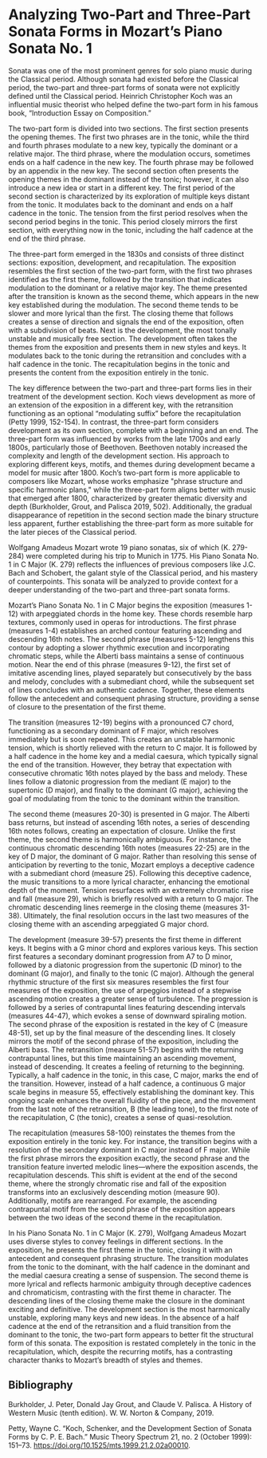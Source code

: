# Analyzing Two-Part and Three-Part Sonata Forms in Mozart’s Piano Sonata No. 1

Sonata was one of the most prominent genres for solo piano music during the Classical period. Although sonata had existed before the Classical period, the two-part and three-part forms of sonata were not explicitly defined until the Classical period. Heinrich Christopher Koch was an influential music theorist who helped define the two-part form in his famous book, “Introduction Essay on Composition.” 

The two-part form is divided into two sections. The first section presents the opening themes. The first two phrases are in the tonic, while the third and fourth phrases modulate to a new key, typically the dominant or a relative major. The third phrase, where the modulation occurs, sometimes ends on a half cadence in the new key. The fourth phrase may be followed by an appendix in the new key. The second section often presents the opening themes in the dominant instead of the tonic; however, it can also introduce a new idea or start in a different key. The first period of the second section is characterized by its exploration of multiple keys distant from the tonic. It modulates back to the dominant and ends on a half cadence in the tonic. The tension from the first period resolves when the second period begins in the tonic. This period closely mirrors the first section, with everything now in the tonic, including the half cadence at the end of the third phrase.

The three-part form emerged in the 1830s and consists of three distinct sections: exposition, development, and recapitulation. The exposition resembles the first section of the two-part form, with the first two phrases identified as the first theme, followed by the transition that indicates modulation to the dominant or a relative major key. The theme presented after the transition is known as the second theme, which appears in the new key established during the modulation. The second theme tends to be slower and more lyrical than the first. The closing theme that follows creates a sense of direction and signals the end of the exposition, often with a subdivision of beats. Next is the development, the most tonally unstable and musically free section. The development often takes the themes from the exposition and presents them in new styles and keys. It modulates back to the tonic during the retransition and concludes with a half cadence in the tonic. The recapitulation begins in the tonic and presents the content from the exposition entirely in the tonic.

The key difference between the two-part and three-part forms lies in their treatment of the development section. Koch views development as more of an extension of the exposition in a different key, with the retransition functioning as an optional “modulating suffix” before the recapitulation (Petty 1999, 152-154). In contrast, the three-part form considers development as its own section, complete with a beginning and an end. The three-part form was influenced by works from the late 1700s and early 1800s, particularly those of Beethoven. Beethoven notably increased the complexity and length of the development section. His approach to exploring different keys, motifs, and themes during development became a model for music after 1800. Koch’s two-part form is more applicable to composers like Mozart, whose works emphasize "phrase structure and specific harmonic plans," while the three-part form aligns better with music that emerged after 1800, characterized by greater thematic diversity and depth (Burkholder, Grout, and Palisca 2019, 502). Additionally, the gradual disappearance of repetition in the second section made the binary structure less apparent, further establishing the three-part form as more suitable for the later pieces of the Classical period.

Wolfgang Amadeus Mozart wrote 19 piano sonatas, six of which (K. 279-284) were completed during his trip to Munich in 1775. His Piano Sonata No. 1 in C Major (K. 279) reflects the influences of previous composers like J.C. Bach and Schobert, the galant style of the Classical period, and his mastery of counterpoints. This sonata will be analyzed to provide context for a deeper understanding of the two-part and three-part sonata forms. 

Mozart’s Piano Sonata No. 1 in C Major begins the exposition (measures 1-12) with arpeggiated chords in the home key. These chords resemble harp textures, commonly used in operas for introductions. The first phrase (measures 1-4) establishes an arched contour featuring ascending and descending 16th notes. The second phrase (measures 5-12) lengthens this contour by adopting a slower rhythmic execution and incorporating chromatic steps, while the Alberti bass maintains a sense of continuous motion. Near the end of this phrase (measures 9-12), the first set of imitative ascending lines, played separately but consecutively by the bass and melody, concludes with a submediant chord, while the subsequent set of lines concludes with an authentic cadence. Together, these elements follow the antecedent and consequent phrasing structure, providing a sense of closure to the presentation of the first theme. 

The transition (measures 12-19) begins with a pronounced C7 chord, functioning as a secondary dominant of F major, which resolves immediately but is soon repeated. This creates an unstable harmonic tension, which is shortly relieved with the return to C major. It is followed by a half cadence in the home key and a medial caesura, which typically signal the end of the transition. However, they betray that expectation with consecutive chromatic 16th notes played by the bass and melody. These lines follow a diatonic progression from the mediant (E major) to the supertonic (D major), and finally to the dominant (G major), achieving the goal of modulating from the tonic to the dominant within the transition.

The second theme (measures 20-30) is presented in G major. The Alberti bass returns, but instead of ascending 16th notes, a series of descending 16th notes follows, creating an expectation of closure. Unlike the first theme, the second theme is harmonically ambiguous. For instance, the continuous chromatic descending 16th notes (measures 22-25) are in the key of D major, the dominant of G major. Rather than resolving this sense of anticipation by reverting to the tonic, Mozart employs a deceptive cadence with a submediant chord (measure 25). Following this deceptive cadence, the music transitions to a more lyrical character, enhancing the emotional depth of the moment. Tension resurfaces with an extremely chromatic rise and fall (measure 29), which is briefly resolved with a return to G major. The chromatic descending lines reemerge in the closing theme (measures 31-38). Ultimately, the final resolution occurs in the last two measures of the closing theme with an ascending arpeggiated G major chord.

The development (measure 39-57) presents the first theme in different keys. It begins with a G minor chord and explores various keys. This section first features a secondary dominant progression from A7 to D minor, followed by a diatonic progression from the supertonic (D minor) to the dominant (G major), and finally to the tonic (C major). Although the general rhythmic structure of the first six measures resembles the first four measures of the exposition, the use of arpeggios instead of a stepwise ascending motion creates a greater sense of turbulence. The progression is followed by a series of contrapuntal lines featuring descending intervals  (measures 44-47), which evokes a sense of downward spiraling motion. The second phrase of the exposition is restated in the key of C (measure 48-51), set up by the final measure of the descending lines. It closely mirrors the motif of the second phrase of the exposition, including the Alberti bass. The retransition (measure 51-57) begins with the returning contrapuntal lines, but this time maintaining an ascending movement, instead of descending. It creates a feeling of returning to the beginning. Typically, a half cadence in the tonic, in this case, C major, marks the end of the transition. However, instead of a half cadence, a continuous G major scale begins in measure 55, effectively establishing the dominant key. This ongoing scale enhances the overall fluidity of the piece, and the movement from the last note of the retransition, B (the leading tone), to the first note of the recapitulation, C (the tonic), creates a sense of quasi-resolution.

The recapitulation (measures 58-100) reinstates the themes from the exposition entirely in the tonic key. For instance, the transition begins with a resolution of the secondary dominant in C major instead of F major. While the first phrase mirrors the exposition exactly, the second phrase and the transition feature inverted melodic lines—where the exposition ascends, the recapitulation descends. This shift is evident at the end of the second theme, where the strongly chromatic rise and fall of the exposition transforms into an exclusively descending motion (measure 90). Additionally, motifs are rearranged. For example, the ascending contrapuntal motif from the second phrase of the exposition appears between the two ideas of the second theme in the recapitulation. 

In his Piano Sonata No. 1 in C Major (K. 279), Wolfgang Amadeus Mozart uses diverse styles to convey feelings in different sections. In the exposition, he presents the first theme in the tonic, closing it with an antecedent and consequent phrasing structure. The transition modulates from the tonic to the dominant, with the half cadence in the dominant and the medial caesura creating a sense of suspension. The second theme is more lyrical and reflects harmonic ambiguity through deceptive cadences and chromaticism, contrasting with the first theme in character. The descending lines of the closing theme make the closure in the dominant exciting and definitive. The development section is the most harmonically unstable, exploring many keys and new ideas. In the absence of a half cadence at the end of the retransition and a fluid transition from the dominant to the tonic, the two-part form appears to better fit the structural form of this sonata. The exposition is restated completely in the tonic in the recapitulation, which, despite the recurring motifs, has a contrasting character thanks to Mozart’s breadth of styles and themes.


## Bibliography

Burkholder, J. Peter, Donald Jay Grout, and Claude V. Palisca. A History of Western Music (tenth edition). W. W. Norton & Company, 2019.
            
Petty, Wayne C. “Koch, Schenker, and the Development Section of Sonata Forms by C. P. E. Bach.” Music Theory Spectrum 21, no. 2 (October 1999): 151–73. https://doi.org/10.1525/mts.1999.21.2.02a00010.
